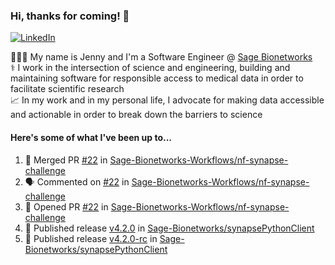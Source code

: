 ### Hi, thanks for coming! 👋
[![LinkedIn](https://img.shields.io/badge/-Jenny_V._Medina-0A66C2?style=flat-square?&logo=LinkedIn&logoColor=white)](https://www.linkedin.com/in/jenny-v-medina-a53a0332/)

👩🏻‍💻 My name is Jenny and I'm a Software Engineer @ [Sage Bionetworks](https://sagebionetworks.org/)\
⚕️ I work in the intersection of science and engineering, building and maintaining software for responsible access to medical data in order to facilitate scientific research\
📈 In my work and in my personal life, I advocate for making data accessible and actionable in order to break down the barriers to science

#### Here's some of what I've been up to...

<!--START_SECTION:activity-->
1. 🎉 Merged PR [#22](https://github.com/Sage-Bionetworks-Workflows/nf-synapse-challenge/pull/22) in [Sage-Bionetworks-Workflows/nf-synapse-challenge](https://github.com/Sage-Bionetworks-Workflows/nf-synapse-challenge)
2. 🗣 Commented on [#22](https://github.com/Sage-Bionetworks-Workflows/nf-synapse-challenge/pull/22#issuecomment-2078027661) in [Sage-Bionetworks-Workflows/nf-synapse-challenge](https://github.com/Sage-Bionetworks-Workflows/nf-synapse-challenge)
3. 💪 Opened PR [#22](https://github.com/Sage-Bionetworks-Workflows/nf-synapse-challenge/pull/22) in [Sage-Bionetworks-Workflows/nf-synapse-challenge](https://github.com/Sage-Bionetworks-Workflows/nf-synapse-challenge)
4. 🚀 Published release [v4.2.0](https://github.com/Sage-Bionetworks/synapsePythonClient/releases/tag/v4.2.0) in [Sage-Bionetworks/synapsePythonClient](https://github.com/Sage-Bionetworks/synapsePythonClient)
5. 🚀 Published release [v4.2.0-rc](https://github.com/Sage-Bionetworks/synapsePythonClient/releases/tag/v4.2.0-rc) in [Sage-Bionetworks/synapsePythonClient](https://github.com/Sage-Bionetworks/synapsePythonClient)
<!--END_SECTION:activity-->
